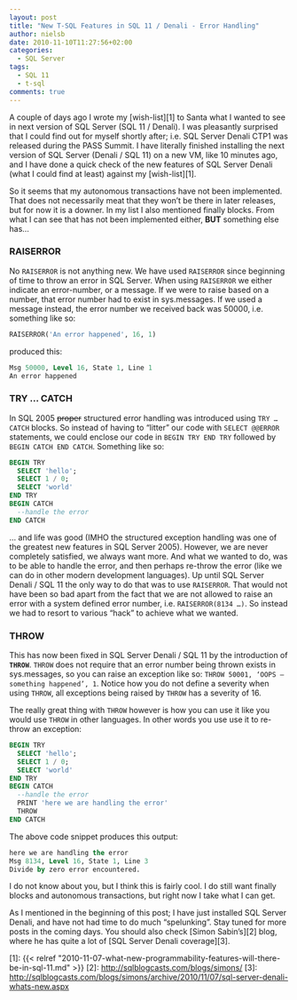 ```yaml
---
layout: post
title: "New T-SQL Features in SQL 11 / Denali - Error Handling"
author: nielsb
date: 2010-11-10T11:27:56+02:00
categories:
  - SQL Server
tags:
  - SQL 11
  - t-sql
comments: true
---
```

A couple of days ago I wrote my [wish-list][1] to Santa what I wanted to see in next version of SQL Server (SQL 11 / Denali). I was pleasantly surprised that I could find out for myself shortly after; i.e. SQL Server Denali CTP1 was released during the PASS Summit. I have literally finished installing the next version of SQL Server (Denali / SQL 11) on a new VM, like 10 minutes ago, and I have done a quick check of the new features of SQL Server Denali (what I could find at least) against my [wish-list][1].

<!--more-->

So it seems that my autonomous transactions have not been implemented. That does not necessarily meat that they won’t be there in later releases, but for now it is a downer. In my list I also mentioned finally blocks. From what I can see that has not been implemented either, **BUT** something else has…

### RAISERROR

No `RAISERROR` is not anything new. We have used `RAISERROR` since beginning of time to throw an error in SQL Server. When using `RAISERROR` we either indicate an error-number, or a message. If we were to raise based on a number, that error number had to exist in sys.messages. If we used a message instead, the error number we received back was 50000, i.e. something like so:

``` sql
RAISERROR('An error happened', 16, 1)
```

produced this:

``` sql
Msg 50000, Level 16, State 1, Line 1
An error happened
```

### TRY … CATCH

In SQL 2005 ~~proper~~ structured error handling was introduced using `TRY … CATCH` blocks. So instead of having to “litter” our code with `SELECT @@ERROR` statements, we could enclose our code in `BEGIN TRY END TRY` followed by `BEGIN CATCH END CATCH`. Something like so:

``` sql
BEGIN TRY
  SELECT 'hello';
  SELECT 1 / 0;
  SELECT 'world'
END TRY
BEGIN CATCH
  --handle the error
END CATCH
```

… and life was good (IMHO the structured exception handling was one of the greatest new features in SQL Server 2005). However, we are never completely satisfied, we always want more. And what we wanted to do, was to be able to handle the error, and then perhaps re-throw the error (like we can do in other modern development languages). Up until SQL Server Denali / SQL 11 the only way to do that was to use `RAISERROR`. That would not have been so bad apart from the fact that we are not allowed to raise an error with a system defined error number, i.e. `RAISERROR(8134 …)`. So instead we had to resort to various “hack” to achieve what we wanted.

### THROW

This has now been fixed in SQL Server Denali / SQL 11 by the introduction of **`THROW`**. `THROW` does not require that an error number being thrown exists in sys.messages, so you can raise an exception like so: `THROW 50001, ‘OOPS – something happened’, 1`. Notice how you do not define a severity when using `THROW`, all exceptions being raised by `THROW` has a severity of 16.

The really great thing with `THROW` however is how you can use it like you would use `THROW` in other languages. In other words you use use it to re-throw an exception:

``` sql
BEGIN TRY
  SELECT 'hello';
  SELECT 1 / 0;
  SELECT 'world'
END TRY
BEGIN CATCH
  --handle the error
  PRINT 'here we are handling the error'
  THROW
END CATCH
```

The above code snippet produces this output:

``` sql
here we are handling the error
Msg 8134, Level 16, State 1, Line 3
Divide by zero error encountered.
```
I do not know about you, but I think this is fairly cool. I do still want finally blocks and autonomous transactions, but right now I take what I can get.

As I mentioned in the beginning of this post; I have just installed SQL Server Denali, and have not had time to do much “spelunking”. Stay tuned for more posts in the coming days. You should also check [Simon Sabin’s][2] blog, where he has quite a lot of [SQL Server Denali coverage][3].

 [1]: {{< relref "2010-11-07-what-new-programmability-features-will-there-be-in-sql-11.md" >}}
 [2]: http://sqlblogcasts.com/blogs/simons/
 [3]: http://sqlblogcasts.com/blogs/simons/archive/2010/11/07/sql-server-denali-whats-new.aspx
